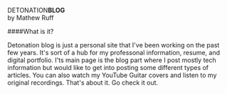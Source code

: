 DETONATION<b>BLOG</b><br />
by Mathew Ruff


####What is it?

Detonation blog is just a personal site that I've been working on the past few years. It's sort of a hub for my professonal information, resume, and digital portfolio. I'ts main page is the blog part where I post mostly tech information but would like to get into posting some different types of articles. You can also watch my YouTube Guitar covers and listen to my original recordings. That's about it. Go check it out. 

